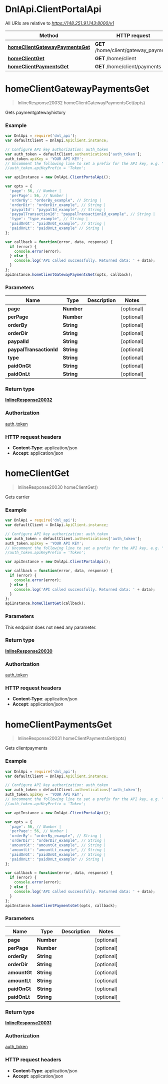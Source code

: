 # DnlApi.ClientPortalApi

All URIs are relative to *https://148.251.91.143:8000/v1*

Method | HTTP request | Description
------------- | ------------- | -------------
[**homeClientGatewayPaymentsGet**](ClientPortalApi.md#homeClientGatewayPaymentsGet) | **GET** /home/client/gateway_payments | 
[**homeClientGet**](ClientPortalApi.md#homeClientGet) | **GET** /home/client | 
[**homeClientPaymentsGet**](ClientPortalApi.md#homeClientPaymentsGet) | **GET** /home/client/payments | 


<a name="homeClientGatewayPaymentsGet"></a>
# **homeClientGatewayPaymentsGet**
> InlineResponse20032 homeClientGatewayPaymentsGet(opts)



Gets paymentgatewayhistory

### Example
```javascript
var DnlApi = require('dnl_api');
var defaultClient = DnlApi.ApiClient.instance;

// Configure API key authorization: auth_token
var auth_token = defaultClient.authentications['auth_token'];
auth_token.apiKey = 'YOUR API KEY';
// Uncomment the following line to set a prefix for the API key, e.g. "Token" (defaults to null)
//auth_token.apiKeyPrefix = 'Token';

var apiInstance = new DnlApi.ClientPortalApi();

var opts = { 
  'page': 56, // Number | 
  'perPage': 56, // Number | 
  'orderBy': "orderBy_example", // String | 
  'orderDir': "orderDir_example", // String | 
  'paypalId': "paypalId_example", // String | 
  'paypalTransactionId': "paypalTransactionId_example", // String | 
  'type': "type_example", // String | 
  'paidOnGt': "paidOnGt_example", // String | 
  'paidOnLt': "paidOnLt_example" // String | 
};

var callback = function(error, data, response) {
  if (error) {
    console.error(error);
  } else {
    console.log('API called successfully. Returned data: ' + data);
  }
};
apiInstance.homeClientGatewayPaymentsGet(opts, callback);
```

### Parameters

Name | Type | Description  | Notes
------------- | ------------- | ------------- | -------------
 **page** | **Number**|  | [optional] 
 **perPage** | **Number**|  | [optional] 
 **orderBy** | **String**|  | [optional] 
 **orderDir** | **String**|  | [optional] 
 **paypalId** | **String**|  | [optional] 
 **paypalTransactionId** | **String**|  | [optional] 
 **type** | **String**|  | [optional] 
 **paidOnGt** | **String**|  | [optional] 
 **paidOnLt** | **String**|  | [optional] 

### Return type

[**InlineResponse20032**](InlineResponse20032.md)

### Authorization

[auth_token](../README.md#auth_token)

### HTTP request headers

 - **Content-Type**: application/json
 - **Accept**: application/json

<a name="homeClientGet"></a>
# **homeClientGet**
> InlineResponse20030 homeClientGet()



Gets carrier

### Example
```javascript
var DnlApi = require('dnl_api');
var defaultClient = DnlApi.ApiClient.instance;

// Configure API key authorization: auth_token
var auth_token = defaultClient.authentications['auth_token'];
auth_token.apiKey = 'YOUR API KEY';
// Uncomment the following line to set a prefix for the API key, e.g. "Token" (defaults to null)
//auth_token.apiKeyPrefix = 'Token';

var apiInstance = new DnlApi.ClientPortalApi();

var callback = function(error, data, response) {
  if (error) {
    console.error(error);
  } else {
    console.log('API called successfully. Returned data: ' + data);
  }
};
apiInstance.homeClientGet(callback);
```

### Parameters
This endpoint does not need any parameter.

### Return type

[**InlineResponse20030**](InlineResponse20030.md)

### Authorization

[auth_token](../README.md#auth_token)

### HTTP request headers

 - **Content-Type**: application/json
 - **Accept**: application/json

<a name="homeClientPaymentsGet"></a>
# **homeClientPaymentsGet**
> InlineResponse20031 homeClientPaymentsGet(opts)



Gets clientpayments

### Example
```javascript
var DnlApi = require('dnl_api');
var defaultClient = DnlApi.ApiClient.instance;

// Configure API key authorization: auth_token
var auth_token = defaultClient.authentications['auth_token'];
auth_token.apiKey = 'YOUR API KEY';
// Uncomment the following line to set a prefix for the API key, e.g. "Token" (defaults to null)
//auth_token.apiKeyPrefix = 'Token';

var apiInstance = new DnlApi.ClientPortalApi();

var opts = { 
  'page': 56, // Number | 
  'perPage': 56, // Number | 
  'orderBy': "orderBy_example", // String | 
  'orderDir': "orderDir_example", // String | 
  'amountGt': "amountGt_example", // String | 
  'amountLt': "amountLt_example", // String | 
  'paidOnGt': "paidOnGt_example", // String | 
  'paidOnLt': "paidOnLt_example" // String | 
};

var callback = function(error, data, response) {
  if (error) {
    console.error(error);
  } else {
    console.log('API called successfully. Returned data: ' + data);
  }
};
apiInstance.homeClientPaymentsGet(opts, callback);
```

### Parameters

Name | Type | Description  | Notes
------------- | ------------- | ------------- | -------------
 **page** | **Number**|  | [optional] 
 **perPage** | **Number**|  | [optional] 
 **orderBy** | **String**|  | [optional] 
 **orderDir** | **String**|  | [optional] 
 **amountGt** | **String**|  | [optional] 
 **amountLt** | **String**|  | [optional] 
 **paidOnGt** | **String**|  | [optional] 
 **paidOnLt** | **String**|  | [optional] 

### Return type

[**InlineResponse20031**](InlineResponse20031.md)

### Authorization

[auth_token](../README.md#auth_token)

### HTTP request headers

 - **Content-Type**: application/json
 - **Accept**: application/json

